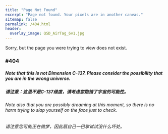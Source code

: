 ```yaml
---
title: "Page Not Found"
excerpt: "Page not found. Your pixels are in another canvas."
sitemap: false
permalink: /404.html
header:
  overlay_image: QSD_AirTag_6v1.jpg
---
```

Sorry, but the page you were trying to view does not exist.

### #404


##### Note that this is not Dimension C-137. Please consider the possibility that you are in the wrong universe.
##### 请注意：这里不是C-137维度，请考虑您跑错了宇宙的可能性。

###### Note also that you are possibly dreaming at this moment, so there is no harm trying to slap yourself on the face just to check.
###### 请注意您可能正在做梦，因此扇自己一巴掌试试没什么坏处。

